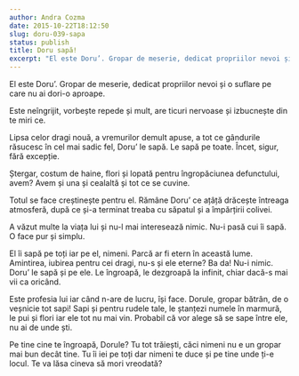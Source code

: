 ```yaml
---
author: Andra Cozma
date: 2015-10-22T18:12:50
slug: doru-039-sapa
status: publish
title: Doru sapă!
excerpt: "El este Doru’. Gropar de meserie, dedicat propriilor nevoi și o suflare pe care nu ai dori-o aproape. Este neîngrijit,  "
---
```

El este Doru’. Gropar de meserie, dedicat propriilor nevoi și o suflare pe care nu ai dori-o aproape.

Este neîngrijit, vorbește repede și mult, are ticuri nervoase și izbucnește din te miri ce.

Lipsa celor dragi nouă, a vremurilor demult apuse, a tot ce gândurile răsucesc în cel mai sadic fel, Doru’ le sapă. Le sapă pe toate. Încet, sigur, fără excepție.

Ștergar, costum de haine, flori și lopată pentru îngropăciunea defunctului, avem? Avem și una și cealaltă și tot ce se cuvine.

Totul se face creștinește pentru el. Rămâne Doru’ ce ațâță drăcește întreaga atmosferă, după ce și-a terminat treaba cu săpatul și a împărțirii colivei.

A văzut multe la viața lui și nu-l mai interesează nimic. Nu-i pasă cui îi sapă. O face pur și simplu.

El îi sapă pe toți iar pe el, nimeni. Parcă ar fi etern în această lume. Amintirea, iubirea pentru cei dragi, nu-s și ele eterne? Ba da! Nu-i nimic. Doru’ le sapă și pe ele. Le îngroapă, le dezgroapă la infinit, chiar dacă-s mai vii ca oricând.

Este profesia lui iar când n-are de lucru, își face. Dorule, gropar bătrân, de o veșnicie tot sapi! Sapi și pentru rudele tale, le ștanțezi numele în marmură, le pui și flori iar ele tot nu mai vin. Probabil că vor alege să se sape între ele, nu ai de unde ști.

Pe tine cine te îngroapă, Dorule? Tu tot trăiești, căci nimeni nu e un gropar mai bun decât tine. Tu îi iei pe toți dar nimeni te duce și pe tine unde ți-e locul. Te va lăsa cineva să mori vreodată?
    